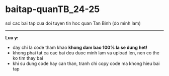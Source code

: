 # baitap-quanTB_24-25
sol cac bai tap cua doi tuyen tin hoc quan Tan Binh (do minh lam)

<hr>

**Luu y:**
- day chi la code tham khao **khong dam bao 100% la se dung het!**
- khong phai tat ca cac bai deu duoc minh lam va upload len, nen co the ko tim thay bai
- khi su dung code hay can than, tranh chi copy code ma khong hieu bai tap
